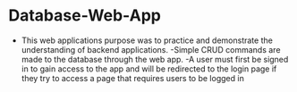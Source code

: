 # Database-Web-App
- This web applications purpose was to practice and demonstrate the understanding of backend applications. 
   -Simple CRUD commands are made to the database through the web app.
   -A user must first be signed in to gain access to the app and will be redirected to 
    the login page if they try to access a page that requires users to be logged in
  
